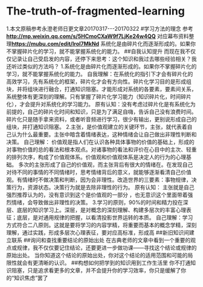 # The-truth-of-fragmented-learning
1.本文原稿参考永澄老师日更文章20170317---20170322
#学习方法的理念
参考**http://mp.weixin.qq.com/s/5HCmoCXaW9f7LjKe24w4QQ**
对应幕布资料整理**https://mubu.com/edit/lrol7MkNd**
系统化是由碎片化而逐渐形成的。如果你不掌握碎片化的学习，就不能掌握系统化的能力。
##自我认知提升
而现在我不仅仅记录让自己受启发的内容，还停下来思考：这个知识和我过去哪些经验相关？我还听过类似的方法吗？
1.系统化是由碎片化而逐渐形成的。如果你不掌握碎片化的学习，就不能掌握系统化的能力。
自我理解：在系统化的指引下才会有碎片化的高效学习，先有系统化的框架，碎片化才会有方向性。碎片化学习目的是形成组块，并将组块进行融合，打通知识阻塞。才能形成对系统的各要素，要素间关系，系统整体有更深刻的理解。只有掌握了碎片化学习能力（知识碎片化，时间碎片化），才会提升对系统化的学习能力。
原有认知：没有考虑过碎片化是有系统化为前提的，自己的碎片化时间和知识，只是为了满足自嗨，告诉自己没有浪费时间。碎片化只是随手拿来资料，或者听音频进行学习，很少有输出，更别说形成自己的组块，并打通知识阻塞。
2.主张，是价值观建立的关键环节，主张，就代表着自己认为什么最重要。主张中暗含着情绪表达，这种情绪会让自己做出非理性判断和决策。
自己理解：
价值观是指人们在认识各种具体事物的价值的基础上，形成的对事物价值的总的看法和根本观点。对诸事物的看法和评价在心目中的主次、轻重的排列次序，构成了价值观体系。价值观和价值观体系是决定人的行为的心理基础。
多次的主张形成了自己的价值观，而主张背后有很大的情绪在。在发现自己对待不同的事情的不同情绪时，思考情绪背后的意义，就能够逐渐看清自己价值观。有情绪时不做决策和判断，因为会非理性。改造世界的三要素：事物规律，决策行为，资源状态。决策行为就是去除非理性的行为。
原有认知：
主张就是自己强烈推荐认为的，没有意识到这个是价值观的一部分 ，也无意识这个里面带着强烈情绪，会导致做出非理性的决策。
3.学习的原则，90%的时间和精力投在深层、底层的知识学习上。深层，是对概念的深刻理解、构建多层次的丰富心理表征；底层，是对通用规律的把握，以看清投影世界运转的本质。
自己理解：学习方式符合二八原则。这就是要将学习的内容学精，将重要而基本的概念学精，深刻理解，通过实践，形成多层次心理表征，要对应高标准，形成高 
##新旧知识间建立联系
##询问和查找重要结论的原始出处
在古典老师的文章中看到一个重要的观点或规律，我不仅仅要记住结论，还要更进一步做功课——寻找这个结论或规律的原始出处。
当你知道这个结论的原始出处，你对这个结论的适用范围和可能的局限性就会有更清晰的认识。
##构想如何把学到的知识用到工作生活里
你不打通知识阻塞，只是追求看更多的文章，并不会提升你的学习效率，你只是缓解了你的“知识焦虑”罢了